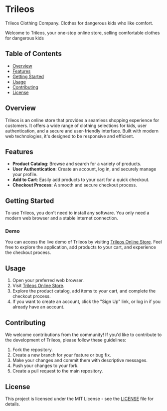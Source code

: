 # Trileos
Trileos Clothing Company. Clothes for dangerous kids who like comfort.

Welcome to Trileos, your one-stop online store, selling comfortable clothes for dangerous kids

## Table of Contents

- [Overview](#overview)
- [Features](#features)
- [Getting Started](#getting-started)
- [Usage](#usage)
- [Contributing](#contributing)
- [License](#license)

## Overview

Trileos is an online store that provides a seamless shopping experience for customers. It offers a wide range of clothing selections for kids, user authentication, and a secure and user-friendly interface. Built with modern web technologies, it's designed to be responsive and efficient.

## Features

- **Product Catalog**: Browse and search for a variety of products.
- **User Authentication**: Create an account, log in, and securely manage your profile.
- **Add to Cart**: Easily add products to your cart for a quick checkout.
- **Checkout Process**: A smooth and secure checkout process.

## Getting Started

To use Trileos, you don't need to install any software. You only need a modern web browser and a stable internet connection.

### Demo

You can access the live demo of Trileos by visiting [Trileos Online Store](https://trileos-a2f4c74c92f2.herokuapp.com/). Feel free to explore the application, add products to your cart, and experience the checkout process.

## Usage

1. Open your preferred web browser.
2. Visit [Trileos Online Store](https://trileos-a2f4c74c92f2.herokuapp.com/).
3. Explore the product catalog, add items to your cart, and complete the checkout process.
4. If you want to create an account, click the "Sign Up" link, or log in if you already have an account.

## Contributing

We welcome contributions from the community! If you'd like to contribute to the development of Trileos, please follow these guidelines:

1. Fork the repository.
2. Create a new branch for your feature or bug fix.
3. Make your changes and commit them with descriptive messages.
4. Push your changes to your fork.
5. Create a pull request to the main repository.

## License

This project is licensed under the MIT License - see the [LICENSE](LICENSE) file for details.  